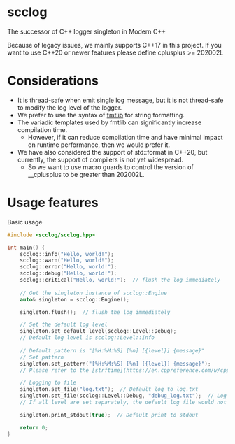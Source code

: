 # scclog
The successor of C++ logger singleton in Modern C++

Because of legacy issues, we mainly supports C++17 in this project.
If you want to use C++20 or newer features please define _­_­cplusplus >= 202002L

# Considerations
- It is thread-safe when emit single log message, but it is not thread-safe to modify the log level of the logger.
- We prefer to use the syntax of [fmtlib](https://github.com/fmtlib/fmt) for string formatting.
- The variadic templates used by fmtlib can significantly increase compilation time.
    - However, if it can reduce compilation time and have minimal impact on runtime performance, then we would prefer it.
- We have also considered the support of std::format in C++20, but currently, the support of compilers is not yet widespread.
    - So we want to use macro guards to control the version of __cplusplus to be greater than 202002L.

# Usage features

Basic usage

```cpp
#include <scclog/scclog.hpp>

int main() {
    scclog::info("Hello, world!");
    scclog::warn("Hello, world!");
    scclog::error("Hello, world!");
    scclog::debug("Hello, world!");
    scclog::critical("Hello, world!");  // flush the log immediately
    
    // Get the singleton instance of scclog::Engine
    auto& singleton = scclog::Engine();

    singleton.flush();  // flush the log immediately

    // Set the default log level
    singleton.set_default_level(scclog::Level::Debug);
    // Default log level is scclog::Level::Info
    
    // Default pattern is "[%H:%M:%S] [%n] [{level}] {message}"
    // Set pattern
    singleton.set_pattern("[%H:%M:%S] [%n] [{level}] {message}");
    // Please refer to the [strftime](https://en.cppreference.com/w/cpp/chrono/c/strftime) documentation for the syntax of the pattern

    // Logging to file
    singleton.set_file("log.txt");  // Default log to log.txt
    singleton.set_file(scclog::Level::Debug, "debug_log.txt");  // Log debug message to debug_log.txt separately, and other messages are set as default
    // If all level are set separately, the default log file would not be set

    singleton.print_stdout(true);  // Default print to stdout

    return 0;
}
```

